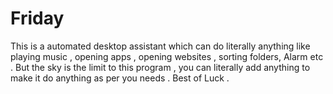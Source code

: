 # Friday
This is a automated desktop assistant which can do literally anything like playing music , opening apps , opening websites , sorting folders, Alarm etc . But the sky is the limit to this program , you can literally add anything to make it do anything as per you needs . Best of Luck . 
